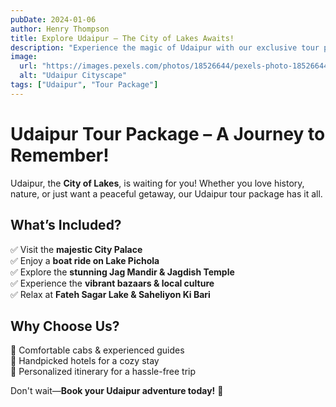 ```yaml
---
pubDate: 2024-01-06
author: Henry Thompson
title: Explore Udaipur – The City of Lakes Awaits!
description: "Experience the magic of Udaipur with our exclusive tour packages. From breathtaking palaces to serene lakes, get ready for an unforgettable journey!"
image:
  url: "https://images.pexels.com/photos/18526644/pexels-photo-18526644/free-photo-of-cityscape-of-udaipur-india.jpeg"
  alt: "Udaipur Cityscape"
tags: ["Udaipur", "Tour Package"]
---
```


# Udaipur Tour Package – A Journey to Remember!  

Udaipur, the **City of Lakes**, is waiting for you! Whether you love history, nature, or just want a peaceful getaway, our Udaipur tour package has it all.  

## What’s Included?  
✅ Visit the **majestic City Palace**  
✅ Enjoy a **boat ride on Lake Pichola**  
✅ Explore the **stunning Jag Mandir & Jagdish Temple**  
✅ Experience the **vibrant bazaars & local culture**  
✅ Relax at **Fateh Sagar Lake & Saheliyon Ki Bari**  

## Why Choose Us?  
🚗 Comfortable cabs & experienced guides  
🏨 Handpicked hotels for a cozy stay  
📍 Personalized itinerary for a hassle-free trip  

Don't wait—**Book your Udaipur adventure today!** 🚀  
